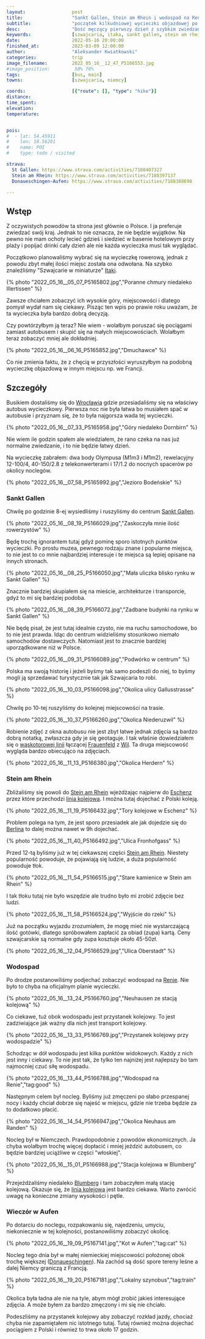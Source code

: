 ```yaml
---
layout:                 post
title:                  "Sankt Gallen, Stein am Rhein i wodospad na Renie"
subtitle:               "początek kilkudniowej wycieczki objazdowej po Szwajcarii"
desc:                   "Dość męczący pierwszy dzień z szybkim zwiedzaniem 2 bardzo ładnych miast(-eczek) w Szwajcarii. Widok na wodospad na Renie."
keywords:               [szwajcaria, itaka, sankt gallen, stein am rhein, ren, wodospad, Donaueschingen, Aufen]
date:                   2022-05-16 20:00:00
finished_at:            2023-03-09 12:00:00
author:                 "Aleksander Kwiatkowski"
categories:             trip
image_filename:         2022_05_16__12_47_P5166553.jpg
#image_position:         50% 70%
tags:                   [bus, main]
towns:                  [szwajcaria, niemcy]

coords:                 [{"route": [], "type": "hike"}]
distance:
time_spent:
elevation:
temperature:


pois:
#  - lat: 54.45911
#    lon: 18.56281
#    name: POI
#    type: todo / visited

strava:
  St Gallen: https://www.strava.com/activities/7188407327
  Stein am Rhein: https://www.strava.com/activities/7188397137
  Donaueschingen-Aufen: https://www.strava.com/activities/7188388698

---
```


[w-miniaturze]: https://www.itaka.pl/wycieczki/szwajcaria/szwajcaria-w-miniaturze,XCHTICI.html

[wiki-wroclaw]: https://pl.wikipedia.org/wiki/Wroc%C5%82aw
[wiki-sankt-gallen]: https://en.wikipedia.org/wiki/St._Gallen
[wiki-berlin]: https://pl.wikipedia.org/wiki/Berlin
[wiki-ren]: https://pl.wikipedia.org/wiki/Ren
[wiki-blumberg]: https://pl.wikipedia.org/wiki/Blumberg_(Badenia-Wirtembergia)
[wiki-donaueschingen]: https://pl.wikipedia.org/wiki/Donaueschingen
[wiki-Frauenfeld]: https://en.wikipedia.org/wiki/Frauenfeld
[wiki-wil]: https://en.wikipedia.org/wiki/Wil
[wiki-Frauenfeld–Wil]: https://en.wikipedia.org/wiki/Frauenfeld%E2%80%93Wil_railway
[wiki-Stein-am-Rhein]: https://en.wikipedia.org/wiki/Stein_am_Rhein
[wiki-Eschenz]: https://en.wikipedia.org/wiki/Eschenz
[wiki-Lake-Line]: https://en.wikipedia.org/wiki/Lake_Line
[wiki-wutach-valley]: https://en.wikipedia.org/wiki/Wutach_Valley_Railway

## Wstęp

Z oczywistych powodów ta strona jest głównie o Polsce. I ja preferuje zwiedzać
swój kraj. Jednak to nie oznacza, że nie będzie wyjątków. Na pewno nie mam
ochoty lecieć gdzieś i siedzieć w basenie hotelowym przy plaży i popijać drinki cały
dzień ale nie każda wycieczka musi tak wyglądać.

Początkowo planowaliśmy wybrać się na wycieczkę rowerową, jednak z powodu
zbyt małej ilości miejsc została ona odwołana. Na szybko znaleźliśmy
"Szwajcarie w miniaturze" [Itaki][w-miniaturze].

{% photo "2022_05_16__05_07_P5165802.jpg","Poranne chmury niedaleko Illertissen" %}

Zawsze chciałem zobaczyć ich wysokie góry, miejscowości i dlatego pomysł wydał
nam się ciekawy.
Pisząc ten wpis po prawie roku uważam, że ta wycieczka była bardzo dobrą decyzją.

Czy powtórzyłbym ją teraz? Nie wiem - wolałbym poruszać się pociągami
zamiast autobusem i skupić się na małych miejscowościach. Wolałbym teraz
zobaczyć mniej ale dokładniej.

{% photo "2022_05_16__06_16_P5165852.jpg","Dmuchawce" %}

Co nie zmienia faktu, że z chęcią w przyszłości
wyruszyłbym na podobną wycieczkę objazdową w innym miejscu np. we Francji.

## Szczegóły

Busikiem dostaliśmy się do [Wrocławia][wiki-wroclaw] gdzie przesiadaliśmy się na
właściwy autobus wycieczkowy. Pierwsza noc nie była łatwa bo musiałem spać
w autobusie i przyznam się, że to była najgorsza wada tej wycieczki.

{% photo "2022_05_16__07_33_P5165958.jpg","Góry niedaleko Dornbirn" %}

Nie wiem ile godzin spałem ale wiedziałem, że rano czeka na nas już
normalne zwiedzanie, i to nie będzie łatwy dzień.

Na wycieczkę zabrałem: dwa body Olympusa (M1m3 i M1m2), rewelacyjny 12-100/4,
40-150/2.8 z telekonwerterami i 17/1.2 do nocnych spacerów po okolicy noclegów.

{% photo "2022_05_16__07_58_P5165992.jpg","Jezioro Bodeńskie" %}

### Sankt Gallen

Chwilę po godzinie 8-ej wysiedliśmy i ruszyliśmy do centrum [Sankt Gallen][wiki-sankt-gallen].

{% photo "2022_05_16__08_19_P5166029.jpg","Zaskoczyła mnie ilość rowerzystów" %}

Będę trochę ignorantem tutaj gdyż pominę sporo istotnych punktów wycieczki.
Po prostu muzea, pewnego rodzaju znane i popularne miejsca, to nie jest to co
mnie najbardziej interesuje i te miejsca są lepiej opisane na innych stronach.

{% photo "2022_05_16__08_25_P5166050.jpg","Mała uliczka blisko rynku w Sankt Gallen" %}

Znacznie bardziej skupiałem się na mieście, architekturze i
transporcie, gdyż to mi się bardziej podoba.

{% photo "2022_05_16__08_39_P5166072.jpg","Zadbane budynki na rynku w Sankt Gallen" %}

Nie będę pisał, że jest tutaj idealnie czysto, nie ma ruchu samochodowe, bo
to nie jest prawda. Idąc do centrum widzieliśmy stosunkowo niemało samochodów
dostawczych. Natomiast jest to znacznie bardziej uporządkowane niż
w Polsce.

{% photo "2022_05_16__09_31_P5166089.jpg","Podwórko w centrum" %}

Polska ma swoją historię i jeżeli byśmy tak samo podeszli do niej, to byśmy
mogli ją sprzedawać turystycznie tak jak Szwajcaria to robi.

{% photo "2022_05_16__10_03_P5166098.jpg","Okolica ulicy Gallusstrasse" %}

Chwilę po 10-tej ruszyliśmy do kolejnej miejscowości na trasie.

{% photo "2022_05_16__10_37_P5166260.jpg","Okolica Niederuzwil" %}

Robienie zdjęć z okna autobusu nie jest zbyt łatwe jednak zdjęcia są
bardzo dobrą notatką, zwłaszcza gdy je się geotaguje. I tak
właśnie dowiedziałem się o
[wąskotorowej linii][wiki-Frauenfeld–Wil] łączącej
[Frauenfeld][wiki-Frauenfeld] z [Wil][wiki-wil].
Ta druga miejscowość wygląda bardzo obiecująco na zdjęciach.

{% photo "2022_05_16__11_13_P5166380.jpg","Okolica Herdern" %}

### Stein am Rhein

Zbliżaliśmy się powoli do [Stein am Rhein][wiki-Stein-am-Rhein] wjeżdżając
najpierw do [Eschenz][wiki-Eschenz] przez które przechodzi
[linia kolejowa][wiki-Lake-Line]. I można tutaj dojechać z Polski koleją.

{% photo "2022_05_16__11_19_P5166432.jpg","Tory kolejowe w Eschenz" %}

Problem polega na tym, że jest sporo przesiadek ale jak dojedzie się
do [Berlina][wiki-berlin] to dalej można nawet w 9h dojechać.

{% photo "2022_05_16__11_40_P5166492.jpg","Ulica Fronhofgass" %}

Przed 12-tą byliśmy już w tej ciekawszej części [Stein am Rhein][wiki-Stein-am-Rhein].
Niestety popularność powoduje, że pojawiają się ludzie, a duża popularność
powoduje tłok.

{% photo "2022_05_16__11_54_P5166515.jpg","Stare kamienice w Stein am Rhein" %}

I tak tłoku tutaj nie było wszędzie ale trudno było mi zrobić zdjęcie bez ludzi.

{% photo "2022_05_16__11_58_P5166524.jpg","Wyjście do rzeki" %}

Już na początku wyjazdu zrozumiałem, że mogę mieć nie wystarczającą ilość
gotówki, dlatego spróbowałem zapłacić za obiad (zupa) kartą. Ceny szwajcarskie
są normalne gdy zupa kosztuje około 45-50zł.

{% photo "2022_05_16__12_04_P5166529.jpg","Ulica Oberstadt" %}

### Wodospad

Po drodze postanowiliśmy podjechać zobaczyć wodospad na [Renie][wiki-ren]. Nie
było to chyba na oficjalnym planie wycieczki.

{% photo "2022_05_16__13_24_P5166760.jpg","Neuhausen ze stacją kolejową" %}

Co ciekawe, tuż obok wodospadu jest przystanek kolejowy. To jest zadziwiające
jak ważny dla nich jest transport kolejowy.

{% photo "2022_05_16__13_33_P5166769.jpg","Przystanek kolejowy przy wodospadzie" %}

Schodząc w dół wodospadu jest kilka punktów widokowych. Każdy z nich jest inny
i ciekawy. To nie jest tak, że tylko ten najniżej jest najlepszy bo tam
najmocniej czuć siłę wodospadu.

{% photo "2022_05_16__13_44_P5166788.jpg","Wodospad na Renie","tag:good" %}

Następnym celem był nocleg. Byliśmy już zmęczeni po słabo przespanej
nocy i każdy chciał dobrze się najeść w miejscu, gdzie nie trzeba będzie
za to dodatkowo płacić.

{% photo "2022_05_16__14_54_P5166947.jpg","Okolica Neuhaus am Randen" %}

Nocleg był w Niemczech. Prawdopodobnie z powodów ekonomicznych. Ja chyba wolałbym
trochę więcej dopłacić i mniej jeździć autobusem, co będzie bardziej uciążliwe
w części "włoskiej".

{% photo "2022_05_16__15_01_P5166988.jpg","Stacja kolejowa w Blumberg" %}

Przejeżdżaliśmy niedaleko [Blumberg][wiki-blumberg] i tam zobaczyłem
małą stację kolejową. Okazuje się, że [linia kolejowa][wiki-wutach-valley]
jest bardzo ciekawa. Warto zwrócić uwagę na konieczne zmiany wysokości i
pętle.

### Wieczór w Aufen

Po dotarciu do noclegu, rozpakowaniu się, najedzeniu, umyciu, niekoniecznie w
tej kolejności, postanowiliśmy zobaczyć okolicę.

{% photo "2022_05_16__19_09_P5167141.jpg","Kot w Aufen","tag:cat" %}

Nocleg tego dnia był w małej niemieckiej miejscowości położonej obok
trochę większej ([Donaueschingen][wiki-donaueschingen]). Na zachód są
dość spore tereny leśne a dalej Niemcy graniczą z Francją.

{% photo "2022_05_16__19_20_P5167181.jpg","Lokalny szynobus","tag:train" %}

Okolica była ładna ale nie na tyle, abym mógł zrobić jakieś interesujące
zdjęcia. A może byłem za bardzo zmęczony i mi się nie chciało.

Podeszliśmy na przystanek kolejowy aby zobaczyć rozkład jazdy, chociaż
chyba nie zapamiętałem nic istotnego tutaj. Tutaj również można dojechać
pociągiem z Polski i również to trwa około 17 godzin.

